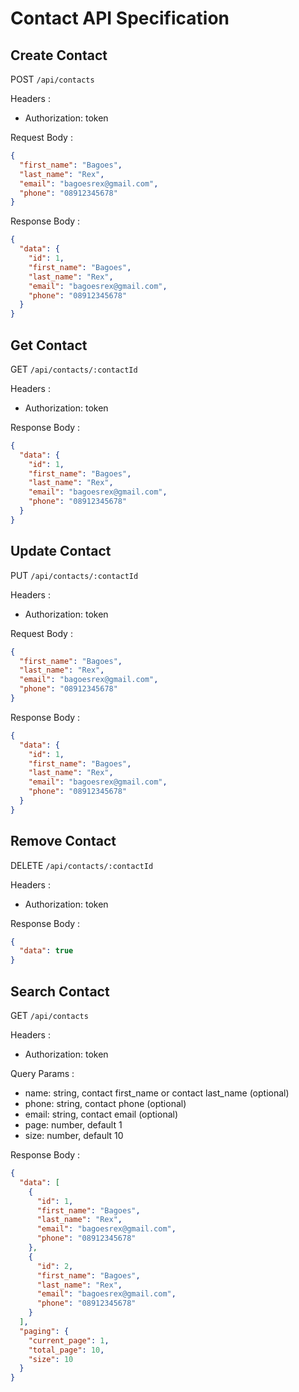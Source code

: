 # Contact API Specification

## Create Contact

POST `/api/contacts`

Headers :

- Authorization: token

Request Body :

```json
{
  "first_name": "Bagoes",
  "last_name": "Rex",
  "email": "bagoesrex@gmail.com",
  "phone": "08912345678"
}
```

Response Body :

```json
{
  "data": {
    "id": 1,
    "first_name": "Bagoes",
    "last_name": "Rex",
    "email": "bagoesrex@gmail.com",
    "phone": "08912345678"
  }
}
```

## Get Contact

GET `/api/contacts/:contactId`

Headers :

- Authorization: token

Response Body :

```json
{
  "data": {
    "id": 1,
    "first_name": "Bagoes",
    "last_name": "Rex",
    "email": "bagoesrex@gmail.com",
    "phone": "08912345678"
  }
}
```

## Update Contact

PUT `/api/contacts/:contactId`

Headers :

- Authorization: token

Request Body :

```json
{
  "first_name": "Bagoes",
  "last_name": "Rex",
  "email": "bagoesrex@gmail.com",
  "phone": "08912345678"
}
```

Response Body :

```json
{
  "data": {
    "id": 1,
    "first_name": "Bagoes",
    "last_name": "Rex",
    "email": "bagoesrex@gmail.com",
    "phone": "08912345678"
  }
}
```

## Remove Contact

DELETE `/api/contacts/:contactId`

Headers :

- Authorization: token

Response Body :

```json
{
  "data": true
}
```

## Search Contact

GET `/api/contacts`

Headers :

- Authorization: token

Query Params :

- name: string, contact first_name or contact last_name (optional)
- phone: string, contact phone (optional)
- email: string, contact email (optional)
- page: number, default 1
- size: number, default 10

Response Body :

```json
{
  "data": [
    {
      "id": 1,
      "first_name": "Bagoes",
      "last_name": "Rex",
      "email": "bagoesrex@gmail.com",
      "phone": "08912345678"
    },
    {
      "id": 2,
      "first_name": "Bagoes",
      "last_name": "Rex",
      "email": "bagoesrex@gmail.com",
      "phone": "08912345678"
    }
  ],
  "paging": {
    "current_page": 1,
    "total_page": 10,
    "size": 10
  }
}
```

